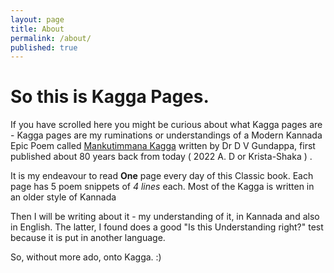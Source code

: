```yaml
---
layout: page
title: About
permalink: /about/
published: true
---
```

# So this is Kagga Pages. 

If you have scrolled here you might be curious about what Kagga pages are - Kagga pages are my ruminations or understandings of a Modern Kannada Epic Poem called [Mankutimmana Kagga](https://www.goodreads.com/book/show/17936113-mankutimmana-kagga) written by Dr D V Gundappa, first published about 80 years back from today ( 2022 A. D or Krista-Shaka ) .

It is my endeavour to read **One** page every day of this Classic book.
Each page has 5 poem snippets of *4 lines* each.
Most of the Kagga is written in an older style of Kannada

Then I will be writing about it - my understanding of it, in Kannada and also in English. The latter, I found does a good "Is this Understanding right?" test because it is put in another language. 

So, without more ado, onto Kagga. :)
